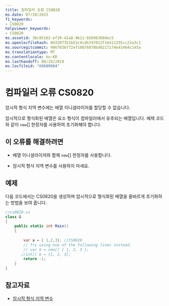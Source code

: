 ```yaml
---
title: 컴파일러 오류 CS0820
ms.date: 07/20/2015
f1_keywords:
- CS0820
helpviewer_keywords:
- CS0820
ms.assetid: 38c05162-ef20-42a8-9611-02698360dec5
ms.openlocfilehash: 0d3207351b53c4cdb7d7012f16411255cc23a3c1
ms.sourcegitcommit: 986f836f72ef10876878bd6217174e41464c145a
ms.translationtype: MT
ms.contentlocale: ko-KR
ms.lasthandoff: 08/19/2019
ms.locfileid: "69609684"
---
```

# <a name="compiler-error-cs0820"></a>컴파일러 오류 CS0820
암시적 형식 지역 변수에는 배열 이니셜라이저를 할당할 수 없습니다.  
  
 암시적으로 형식화된 배열은 요소 형식이 컴파일러에서 유추되는 배열입니다. 예제 코드와 같이 `new`[] 한정자를 사용하여 초기화해야 합니다.  
  
## <a name="to-correct-this-error"></a>이 오류를 해결하려면  
  
- 배열 이니셜라이저와 함께 `new`[] 한정자를 사용합니다.  
  
- 암시적 형식 지역 변수를 사용하지 마세요.  
  
## <a name="example"></a>예제  
 다음 코드에서는 CS0820을 생성하며 암시적으로 형식화된 배열을 올바르게 초기화하는 방법을 보여 줍니다.  
  
```csharp  
//cs0820.cs  
class G  
{  
    public static int Main()  
    {  
  
        var a = { 1,2,3}; //CS0820  
        // Try using one of the following lines instead.  
        // var b = new[] { 1, 2, 3 };   
       //int[] b = {1, 2, 3};  
        return -1;  
    }  
}  
```  
  
## <a name="see-also"></a>참고자료

- [암시적 형식 지역 변수](../programming-guide/classes-and-structs/implicitly-typed-local-variables.md)

